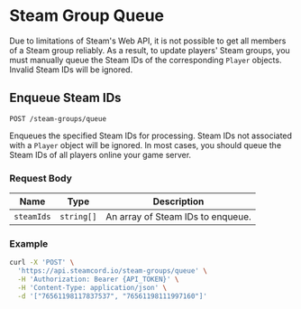 # Steam Group Queue

Due to limitations of Steam's Web API, it is not possible to get all members of a Steam group
reliably. As a result, to update players' Steam groups, you must manually queue the Steam IDs of the 
corresponding `Player` objects. Invalid Steam IDs will be ignored.

## Enqueue Steam IDs

`POST /steam-groups/queue`

Enqueues the specified Steam IDs for processing. Steam IDs not associated with a `Player` object
will be ignored. In most cases, you should queue the Steam IDs of all players online your game
server.

### Request Body

| Name            | Type       | Description                       |
| --------------- | ---------- | --------------------------------- |
| `steamIds`      | `string[]` | An array of Steam IDs to enqueue. |

### Example
```bash
curl -X 'POST' \
  'https://api.steamcord.io/steam-groups/queue' \
  -H 'Authorization: Bearer {API_TOKEN}' \
  -H 'Content-Type: application/json' \
  -d '["76561198117837537", "76561198111997160"]'
```
